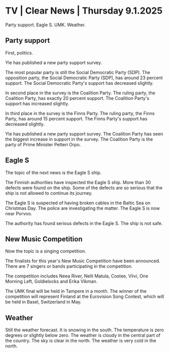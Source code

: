 # TV \| Clear News \| Thursday 9.1.2025

Party support. Eagle S. UMK. Weather.

## Party support

First, politics.

Yle has published a new party support survey.

The most popular party is still the Social Democratic Party (SDP). The opposition party, the Social Democratic Party (SDP), has around 23 percent support. The Social Democratic Party's support has decreased slightly.

In second place in the survey is the Coalition Party. The ruling party, the Coalition Party, has exactly 20 percent support. The Coalition Party's support has increased slightly.

In third place in the survey is the Finns Party. The ruling party, the Finns Party, has around 15 percent support. The Finns Party's support has decreased slightly.

Yle has published a new party support survey. The Coalition Party has seen the biggest increase in support in the survey. The Coalition Party is the party of Prime Minister Petteri Orpo.

## Eagle S

The topic of the next news is the Eagle S ship.

The Finnish authorities have inspected the Eagle S ship. More than 30 defects were found on the ship. Some of the defects are so serious that the ship is not allowed to continue its journey.

The Eagle S is suspected of having broken cables in the Baltic Sea on Christmas Day. The police are investigating the matter. The Eagle S is now near Porvoo.

The authority has found serious defects in the Eagle S. The ship is not safe.

## New Music Competition

Now the topic is a singing competition.

The finalists for this year's New Music Competition have been announced. There are 7 singers or bands participating in the competition.

The competition includes Neea River, Nelli Matula, Costee, Viivi, One Morning Left, Goldielocks and Erika Vikman.

The UMK final will be held in Tampere in a month. The winner of the competition will represent Finland at the Eurovision Song Contest, which will be held in Basel, Switzerland in May.

## Weather

Still the weather forecast. It is snowing in the south. The temperature is zero degrees or slightly below zero. The weather is cloudy in the central part of the country. The sky is clear in the north. The weather is very cold in the north.
